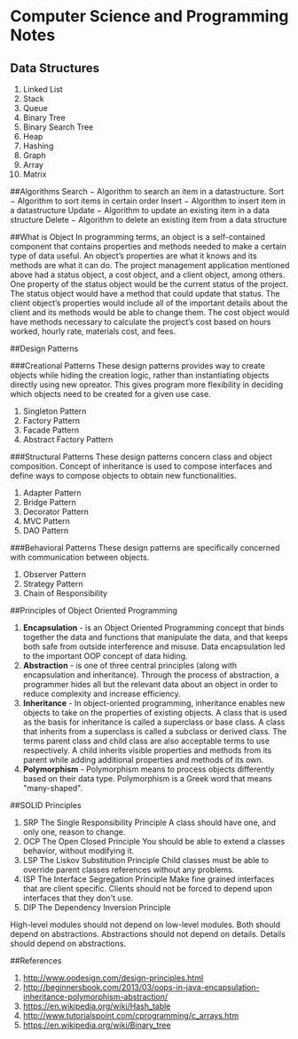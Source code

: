 # Computer Science and Programming Notes

## Data Structures
1. Linked List
2. Stack
3. Queue
4. Binary Tree
5. Binary Search Tree
6. Heap
7. Hashing
8. Graph
9. Array
10. Matrix

##Algorithms
Search − Algorithm to search an item in a datastructure.
Sort − Algorithm to sort items in certain order
Insert − Algorithm to insert item in a datastructure
Update − Algorithm to update an existing item in a data structure
Delete − Algorithm to delete an existing item from a data structure

##What is Object
In programming terms, an object is a self-contained component that contains properties and methods needed to make a certain type of data useful. An object’s properties are what it knows and its methods are what it can do. The project management application mentioned above had a status object, a cost object, and a client object, among others. One property of the status object would be the current status of the project. The status object would have a method that could update that status. The client object’s properties would include all of the important details about the client and its methods would be able to change them. The cost object would have methods necessary to calculate the project’s cost based on hours worked, hourly rate, materials cost, and fees.

##Design Patterns

###Creational Patterns
These design patterns provides way to create objects while hiding the creation logic, rather than instantiating objects directly using new opreator. This gives program more flexibility in deciding which objects need to be created for a given use case.

1. Singleton Pattern
2. Factory Pattern
3. Facade Pattern
4. Abstract Factory Pattern

###Structural Patterns
These design patterns concern class and object composition. Concept of inheritance is used to compose interfaces and define ways to compose objects to obtain new functionalities.

1. Adapter Pattern
2. Bridge Pattern
3. Decorator Pattern
4. MVC Pattern
5. DAO Pattern

###Behavioral Patterns
These design patterns are specifically concerned with communication between objects.

1. Observer Pattern
2. Strategy Pattern
3. Chain of Responsibility

##Principles of Object Oriented Programming
1. **Encapsulation** - is an Object Oriented Programming concept that binds together the data and functions that manipulate the data, and that keeps both safe from outside interference and misuse. Data encapsulation led to the important OOP concept of data hiding.
2. **Abstraction** - is one of three central principles (along with encapsulation and inheritance). Through the process of abstraction, a programmer hides all but the relevant data about an object in order to reduce complexity and increase efficiency.
3. **Inheritance** - In object-oriented programming, inheritance enables new objects to take on the properties of existing objects. A class that is used as the basis for inheritance is called a superclass or base class. A class that inherits from a superclass is called a subclass or derived class. The terms parent class and child class are also acceptable terms to use respectively. A child inherits visible properties and methods from its parent while adding additional properties and methods of its own.
4. **Polymorphism** - Polymorphism means to process objects differently based on their data type. Polymorphism is a Greek word that means "many-shaped". 

##SOLID Principles

1. SRP The Single Responsibility Principle A class should have one, and only one, reason to change.
2. OCP	The Open Closed Principle	You should be able to extend a classes behavior, without modifying it.
3. LSP	The Liskov Substitution Principle	Child classes must be able to override parent classes references without any problems.
4. ISP	The Interface Segregation Principle	Make fine grained interfaces that are client specific. Clients should not be forced to depend upon interfaces that they don't use.
5. DIP	The Dependency Inversion Principle

High-level modules should not depend on low-level modules. Both should depend on abstractions.
Abstractions should not depend on details. Details should depend on abstractions.

##References
1. http://www.oodesign.com/design-principles.html
2. http://beginnersbook.com/2013/03/oops-in-java-encapsulation-inheritance-polymorphism-abstraction/
3. https://en.wikipedia.org/wiki/Hash_table
4. http://www.tutorialspoint.com/cprogramming/c_arrays.htm
5. https://en.wikipedia.org/wiki/Binary_tree
